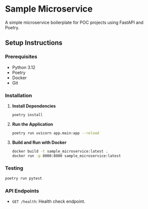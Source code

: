 # Sample Microservice

A simple microservice boilerplate for POC projects using FastAPI and Poetry.

## Setup Instructions

### Prerequisites

- Python 3.12
- Poetry
- Docker
- Git

### Installation

1. **Install Dependencies**

   ```bash
   poetry install
   ```

2. **Run the Application**

   ```bash
   poetry run uvicorn app.main:app --reload
   ```

3. **Build and Run with Docker**

   ```bash
   docker build -t sample_microservice:latest .
   docker run -p 8000:8000 sample_microservice:latest
   ```

### Testing

```bash
poetry run pytest
```

### API Endpoints

- `GET /health`: Health check endpoint.
